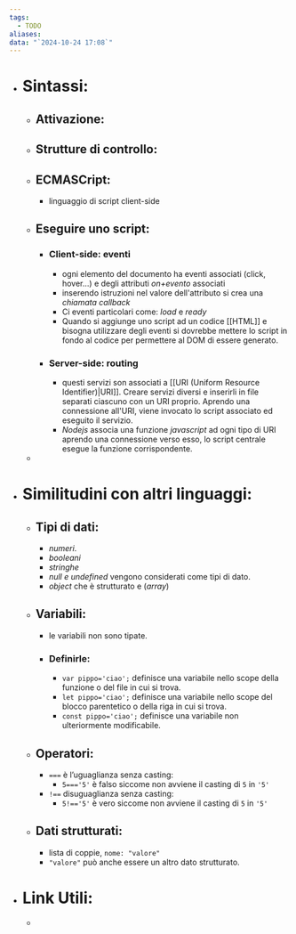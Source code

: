 ```yaml
---
tags:
  - TODO
aliases: 
data: "`2024-10-24 17:08`"
---
```

- # Sintassi:
	- ## Attivazione:
	- ## Strutture di controllo:
	- ## ECMASCript: 
		- linguaggio di script client-side
	- ## Eseguire uno script:
		- ### Client-side: eventi
			- ogni elemento del documento ha eventi associati (click, hover...) e degli attributi _on+evento_ associati
			- inserendo istruzioni nel valore dell'attributo si crea una _chiamata callback_
			- Ci eventi particolari come: _load_ e _ready_
			- Quando si aggiunge uno script ad un codice [[HTML]] e bisogna utilizzare degli eventi si dovrebbe mettere lo script in fondo al codice per permettere al DOM di essere generato.
		- ### Server-side: routing
			- questi servizi son associati a [[URI (Uniform Resource Identifier)|URI]]. Creare servizi diversi  e inserirli in file separati ciascuno con un URI proprio. Aprendo una connessione all'URI, viene invocato lo script associato ed eseguito il servizio.
			- _Nodejs_ associa una funzione _javascript_ ad ogni tipo di URI aprendo una connessione verso esso, lo script centrale esegue la funzione corrispondente. 
	-  
- # Similitudini con altri linguaggi:
	- ## Tipi di dati:  
		- _numeri_.
		- _booleani_
		- _stringhe_
		- _null e undefined_ vengono considerati come tipi di dato.
		- _object_ che è strutturato e (_array_)
	- ## Variabili:
		- le variabili non sono tipate.
		- ### Definirle:
			- `var pippo='ciao';` definisce una variabile nello scope della funzione o del file in cui si trova.
			- `let pippo='ciao';` definisce una variabile nello scope del blocco parentetico o della riga in cui si trova.
			- `const pippo='ciao';` definisce una variabile non ulteriormente modificabile.
	- ## Operatori:
		- ` === ` è l’uguaglianza senza casting:
			- `5==='5'` è falso siccome non avviene il casting di `5` in `'5'` 
		- `!==` disuguaglianza senza casting:
			- `5!=='5'` è vero siccome non avviene il casting di `5` in `'5'` 
	- ## Dati strutturati:
		- lista di coppie, `nome: "valore"` 
		- `"valore"` può anche essere un altro dato strutturato.   
- # Link Utili:
	- 
